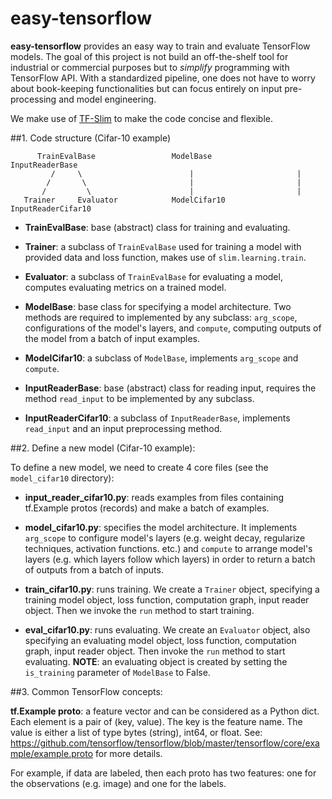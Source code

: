 # easy-tensorflow

**easy-tensorflow** provides an easy way to train and evaluate TensorFlow 
models. The goal of this project is not build an off-the-shelf tool for 
industrial or commercial purposes but to *simplify* programming with TensorFlow
API. With a standardized pipeline, one does not have to worry about book-keeping
functionalities but can focus entirely on input pre-processing and model 
engineering. 

We make use of [TF-Slim](https://github.com/tensorflow/tensorflow/tree/master/tensorflow/contrib/slim) to make the code concise and flexible.  

##1. Code structure (Cifar-10 example)

          TrainEvalBase                 ModelBase             InputReaderBase
             /     \                        |                       |
            /       \                       |                       |
           /         \                      |                       |
       Trainer     Evaluator            ModelCifar10         InputReaderCifar10


+ **TrainEvalBase**: base (abstract) class for training and evaluating. 

+ **Trainer**: a subclass of `TrainEvalBase` used for training a model with provided 
data and loss function, makes use of `slim.learning.train`. 

+ **Evaluator**: a subclass of `TrainEvalBase` for evaluating a model, computes 
evaluating metrics on a trained model.

+ **ModelBase**: base class for specifying a model architecture. Two methods are 
required to implemented by any subclass: `arg_scope`, configurations of the 
model's layers, and `compute`, computing outputs of the model from a batch of 
input examples.

+ **ModelCifar10**: a subclass of `ModelBase`, implements `arg_scope` and `compute`.

+ **InputReaderBase**: base (abstract) class for reading input, requires the method
`read_input` to be implemented by any subclass. 

+ **InputReaderCifar10**: a subclass of `InputReaderBase`, implements `read_input` and
an input preprocessing method. 

##2. Define a new model (Cifar-10 example):

To define a new model, we need to create 4 core files (see the `model_cifar10` 
directory):

+ **input_reader_cifar10.py**: reads examples from files containing tf.Example 
protos (records) and make a batch of examples. 

+ **model_cifar10.py**: specifies the model architecture. It implements 
`arg_scope` to configure model's layers (e.g. weight decay, regularize 
techniques, activation functions. etc.) and `compute` to arrange model's layers
(e.g. which layers follow which layers) in order to return a batch of outputs 
from a batch of inputs. 

+ **train_cifar10.py**: runs training. We create a `Trainer` object, specifying 
a training model object, loss function, computation graph, input reader object. 
Then we invoke the `run` method to start training. 

+ **eval_cifar10.py**: runs evaluating. We create an `Evaluator` object, also 
specifying an evaluating model object, loss function, computation graph, input 
reader object. Then invoke the `run` method to start evaluating. **NOTE**: an 
evaluating object is created by setting the `is_training` parameter of 
`ModelBase` to False. 

##3. Common TensorFlow concepts:

**tf.Example proto**: a feature vector and can be considered as a Python dict. Each 
element is a pair of (key, value). The key is the feature name. The value is 
either a list of type bytes (string), int64, or float. See:
 https://github.com/tensorflow/tensorflow/blob/master/tensorflow/core/example/example.proto
for more details. 

For example, if data are labeled, then each proto has two features: one for the 
observations (e.g. image) and one for the labels. 




